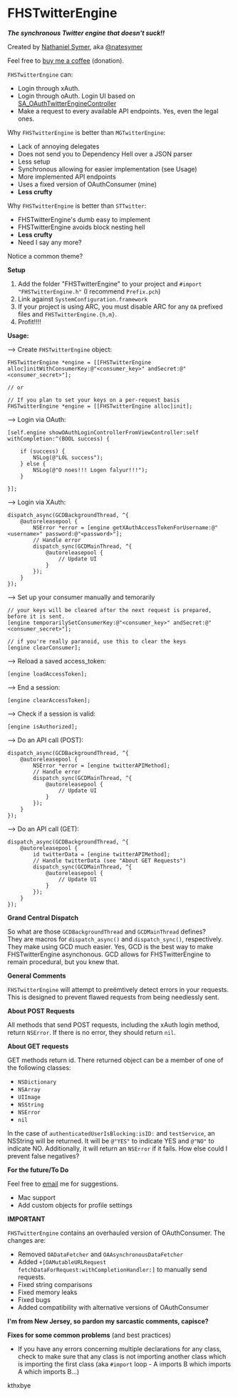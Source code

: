 FHSTwitterEngine
================

***The synchronous Twitter engine that doesn't suck!!***

Created by [Nathaniel Symer](mailto:nate@natesymer.com), aka [@natesymer](http://twitter.com/natesymer) 

Feel free to <a href="http://natesymer.com/donate/" alt="Buy me a coffee or graphics card">buy me a coffee</a> (donation).


`FHSTwitterEngine` can:

- Login through xAuth.
- Login through oAuth. Login UI based on [SA_OAuthTwitterEngineController](https://github.com/bengottlieb/Twitter-OAuth-iPhone)
- Make a request to every available API endpoints. Yes, even the legal ones.


Why `FHSTwitterEngine` is better than `MGTwitterEngine`:

- Lack of annoying delegates
- Does not send you to Dependency Hell over a JSON parser
- Less setup
- Synchronous allowing for easier implementation (see Usage)
- More implemented API endpoints
- Uses a fixed version of OAuthConsumer (mine)
- **Less crufty**

Why `FHSTwitterEngine` is better than `STTwitter`:

- FHSTwitterEngine's dumb easy to implement
- FHSTwitterEngine avoids block nesting hell
- **Less crufty**
- Need I say any more?

Notice a common theme?

**Setup**

1. Add the folder "FHSTwitterEngine" to your project and `#import "FHSTwitterEngine.h"` (I recommend `Prefix.pch`)
2. Link against `SystemConfiguration.framework`
3. If your project is using ARC, you must disable ARC for any `OA` prefixed files and `FHSTwitterEngine.{h,m}`.
4. Profit!!!!

**Usage:**

--> Create `FHSTwitterEngine` object:

    FHSTwitterEngine *engine = [[FHSTwitterEngine alloc]initWithConsumerKey:@"<consumer_key>" andSecret:@"<consumer_secret>"];
    
    // or 
    
    // If you plan to set your keys on a per-request basis
    FHSTwitterEngine *engine = [[FHSTwitterEngine alloc]init]; 
    
--> Login via OAuth:
    
    [self.engine showOAuthLoginControllerFromViewController:self withCompletion:^(BOOL success) {
        
        if (success) {
            NSLog(@"L0L success");
        } else {
            NSLog(@"O noes!!! Logen falyur!!!");
        }
       
    }];
    
--> Login via XAuth:
    
    dispatch_async(GCDBackgroundThread, ^{
    	@autoreleasepool {
    		NSError *error = [engine getXAuthAccessTokenForUsername:@"<username>" password:@"<password>"];
        	// Handle error
        	dispatch_sync(GCDMainThread, ^{
    			@autoreleasepool {
        			// Update UI
        		}
       		});
    	}
    });
    
--> Set up your consumer manually and temorarily
	
	// your keys will be cleared after the next request is prepared, before it is sent.
	[engine temporarilySetConsumerKey:@"<consumer_key>" andSecret:@"<consumer_secret>"];
	
	// if you're really paranoid, use this to clear the keys
	[engine clearConsumer];
	
--> Reload a saved access_token:

    [engine loadAccessToken];

--> End a session:

    [engine clearAccessToken];

--> Check if a session is valid:

    [engine isAuthorized];
    
--> Do an API call (POST):

    dispatch_async(GCDBackgroundThread, ^{
    	@autoreleasepool {
    		NSError *error = [engine twitterAPIMethod]; 
    		// Handle error
    		dispatch_sync(GCDMainThread, ^{
    			@autoreleasepool {
        			// Update UI
        		}
       		});
    	}
    });

--> Do an API call (GET):

    dispatch_async(GCDBackgroundThread, ^{
    	@autoreleasepool {
    		id twitterData = [engine twitterAPIMethod];
    		// Handle twitterData (see "About GET Requests")
    		dispatch_sync(GCDMainThread, ^{
    			@autoreleasepool {
        			// Update UI
        		}
       		});
    	}
    });

**Grand Central Dispatch**

So what are those `GCDBackgroundThread` and `GCDMainThread` defines?<br />
They are macros for `dispatch_async()` and `dispatch_sync()`, respectively. They make using GCD much easier. Yes, GCD is the best way to make FHSTwitterEngine asynchonous. GCD allows for FHSTwitterEngine to remain procedural, but you knew that.

**General Comments**

`FHSTwitterEngine` will attempt to preëmtively detect errors in your requests. This is designed to prevent flawed requests from being needlessly sent.

**About POST Requests**

All methods that send POST requests, including the xAuth login method, return `NSError`. If there is no error, they should return `nil`.

**About GET requests**

GET methods return id. There returned object can be a member of one of the following classes:

- `NSDictionary`
- `NSArray`
- `UIImage`
- `NSString`
- `NSError`
- `nil`

In the case of `authenticatedUserIsBlocking:isID:` and `testService`, an NSString will be returned. It will be `@"YES"` to indicate YES and `@"NO"` to indicate NO. Additionally, it will return an `NSError` if it fails. How else could I prevent false negatives?

**For the future/To Do**

Feel free to [email](mailto:nate@natesymer.com) me for suggestions.

- Mac support
- Add custom objects for profile settings

**IMPORTANT**

`FHSTwitterEngine` contains an overhauled version of OAuthConsumer. The changes are:

- Removed `OADataFetcher` and `OAAsynchronousDataFetcher`
- Added `+[OAMutableURLRequest fetchDataForRequest:withCompletionHandler:]` to manually send requests.
- Fixed string comparisons
- Fixed memory leaks
- Fixed bugs
- Added compatibility with alternative versions of OAuthConsumer

**I'm from New Jersey, so pardon my sarcastic comments, capisce?**

**Fixes for some common problems** (and best practices)

- If you have any errors concerning multiple declarations for any class, check to make sure that any class is not importing another class which is importing the first class (aka `#import` loop - A imports B which imports A which imports B...)

kthxbye


